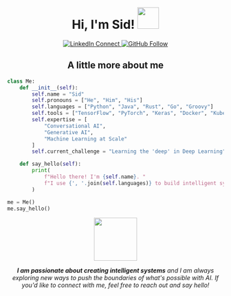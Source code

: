 <h1 align="center"> Hi, I'm Sid! <img src="https://media.giphy.com/media/Wj116ZszUZEwRIoz0j/giphy.gif" width="50"></h1>
<p align="center">
  <a href="https://www.linkedin.com/in/jainsid24">
    <img src="https://img.shields.io/badge/-jainsid24-blue?style=flat-square&logo=Linkedin&logoColor=white&link=https://www.linkedin.com/in/jainsd24/" alt="LinkedIn Connect">
  </a>
  <a href="https://github.com/jainsid24">
    <img src="https://img.shields.io/github/followers/jainsid24?label=follow&style=social" alt="GitHub Follow">
  </a>
</p>
<div align="center">
  <h2>A little more about me</h2>
</div>

```python
class Me:
    def __init__(self):
        self.name = "Sid"
        self.pronouns = ["He", "Him", "His"]
        self.languages = ["Python", "Java", "Rust", "Go", "Groovy"]
        self.tools = ["TensorFlow", "PyTorch", "Keras", "Docker", "Kubernetes"]
        self.expertise = [
            "Conversational AI",
            "Generative AI",
            "Machine Learning at Scale"
        ]
        self.current_challenge = "Learning the 'deep' in Deep Learning"

    def say_hello(self):
        print(
            f"Hello there! I'm {self.name}. "
            f"I use {', '.join(self.languages)} to build intelligent systems."
        )

me = Me()
me.say_hello()
```

<div align="center">
<img src="https://media.giphy.com/media/lnO1rI2zmOktzeaTVd/giphy.gif" width="100">
  <p align="center">
    <em><b>I am passionate about creating intelligent systems</b> and I am always exploring new ways to push the boundaries of what's possible with AI. If you'd like to connect with me, feel free to reach out and say hello!</em>
  </p>
</div> 
